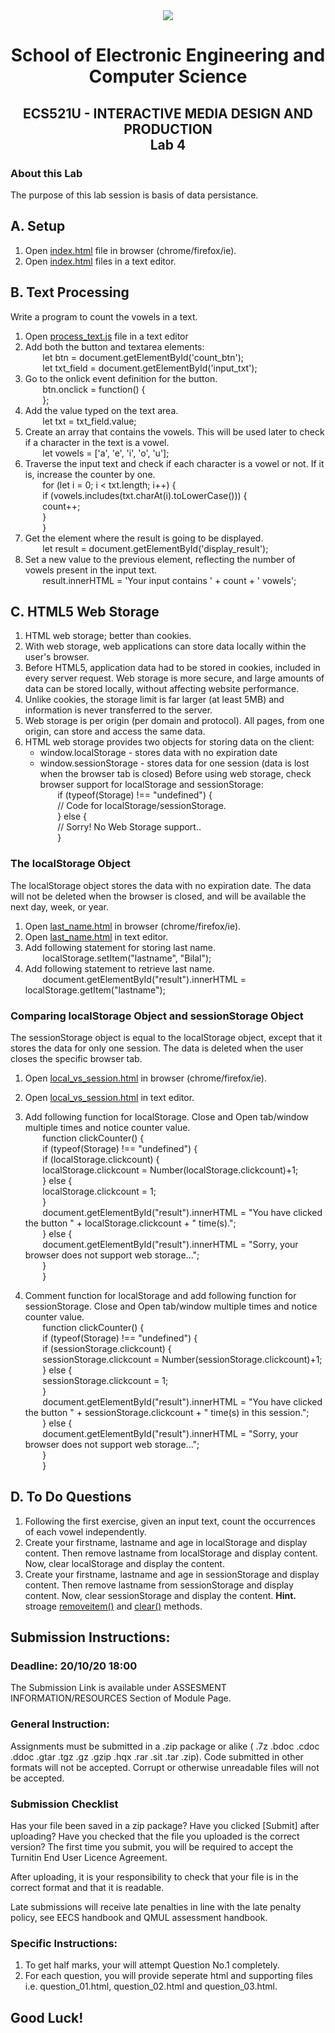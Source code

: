 <div align="center">
  <img src="https://www.qmul.ac.uk/blizard/media/blizard/images/logos/QMUL_White.png" />

# School of Electronic Engineering and Computer  Science

## ECS521U - INTERACTIVE MEDIA DESIGN AND PRODUCTION</br>Lab 4
</div>

### About this Lab
The purpose of this lab session is basis of data persistance.

## A. Setup
1. Open [index.html](https://github.com/expertofvision/ECS521-Interactive-Media-Design-and-Production-Labs-Work-FALL-2020-/blob/master/lab-04/index.html) file in browser (chrome/firefox/ie).
2. Open [index.html](https://github.com/expertofvision/ECS521-Interactive-Media-Design-and-Production-Labs-Work-FALL-2020-/blob/master/lab-04/index.html) files in a text editor.

## B. Text Processing
Write a program to count the vowels in a text.

1. Open [process_text.js](https://github.com/expertofvision/ECS521-Interactive-Media-Design-and-Production-Labs-Work-FALL-2020-/blob/master/lab-04/process_text.js) file in a text editor
2. Add both the button and textarea elements: <br/>
    &nbsp;&nbsp;&nbsp;&nbsp;&nbsp;&nbsp; let btn = document.getElementById('count_btn'); <br/>
    &nbsp;&nbsp;&nbsp;&nbsp;&nbsp;&nbsp; let txt_field = document.getElementById('input_txt'); <br/>
3. Go to the onlick event definition for the button. <br/>
    &nbsp;&nbsp;&nbsp;&nbsp;&nbsp;&nbsp; btn.onclick = function() { <br/>
    &nbsp;&nbsp;&nbsp;&nbsp;&nbsp;&nbsp; }; <br/>
4. Add the value typed on the text area. <br/>
    &nbsp;&nbsp;&nbsp;&nbsp;&nbsp;&nbsp; let txt = txt_field.value; <br/>
5. Create an array that contains the vowels. This will be used later to check if a character in the text is a vowel. <br/> 
    &nbsp;&nbsp;&nbsp;&nbsp;&nbsp;&nbsp; let vowels = ['a', 'e', 'i', 'o', 'u']; <br/>
6. Traverse the input text and check if each character is a vowel or not. If it is, increase the counter by one. <br/> 
    &nbsp;&nbsp;&nbsp;&nbsp;&nbsp;&nbsp; for (let i = 0; i < txt.length; i++) { <br/>
    &nbsp;&nbsp;&nbsp;&nbsp;&nbsp;&nbsp; if (vowels.includes(txt.charAt(i).toLowerCase())) { <br/>
    &nbsp;&nbsp;&nbsp;&nbsp;&nbsp;&nbsp; count++; <br/>
    &nbsp;&nbsp;&nbsp;&nbsp;&nbsp;&nbsp; } <br/>
    &nbsp;&nbsp;&nbsp;&nbsp;&nbsp;&nbsp; } <br/>
7. Get the element where the result is going to be displayed. <br/> 
    &nbsp;&nbsp;&nbsp;&nbsp;&nbsp;&nbsp; let result = document.getElementById('display_result'); <br/>
8. Set a new value to the previous element, reflecting the number of vowels present in the input text. <br/> 
    &nbsp;&nbsp;&nbsp;&nbsp;&nbsp;&nbsp; result.innerHTML = 'Your input contains ' + count + ' vowels'; <br/>

## C. HTML5 Web Storage
1. HTML web storage; better than cookies.
2. With web storage, web applications can store data locally within the user's browser.
3. Before HTML5, application data had to be stored in cookies, included in every server request. Web storage is more secure, and large amounts of data can be stored locally, without affecting website performance.
4. Unlike cookies, the storage limit is far larger (at least 5MB) and information is never transferred to the server.
5. Web storage is per origin (per domain and protocol). All pages, from one origin, can store and access the same data.
6. HTML web storage provides two objects for storing data on the client:
    * window.localStorage - stores data with no expiration date
    * window.sessionStorage - stores data for one session (data is lost when the browser tab is closed)
Before using web storage, check browser support for localStorage and sessionStorage: <br/>
    &nbsp;&nbsp;&nbsp;&nbsp;&nbsp;&nbsp; if (typeof(Storage) !== "undefined") { <br/>
      &nbsp;&nbsp;&nbsp;&nbsp;&nbsp;&nbsp; // Code for localStorage/sessionStorage. <br/>
    &nbsp;&nbsp;&nbsp;&nbsp;&nbsp;&nbsp; } else { <br/>
      &nbsp;&nbsp;&nbsp;&nbsp;&nbsp;&nbsp; // Sorry! No Web Storage support.. <br/>
    &nbsp;&nbsp;&nbsp;&nbsp;&nbsp;&nbsp; } <br/>

### The localStorage Object
The localStorage object stores the data with no expiration date. The data will not be deleted when the browser is closed, and will be available the next day, week, or year.
1. Open [last_name.html](https://github.com/expertofvision/ECS521-Interactive-Media-Design-and-Production-Labs-Work-FALL-2020-/blob/master/lab-04/last_name.html) in browser (chrome/firefox/ie).
2. Open [last_name.html](https://github.com/expertofvision/ECS521-Interactive-Media-Design-and-Production-Labs-Work-FALL-2020-/blob/master/lab-04/last_name.html) in text editor.
3. Add following statement for storing last name. <br/>
    &nbsp;&nbsp;&nbsp;&nbsp;&nbsp;&nbsp; localStorage.setItem("lastname", "Bilal"); <br/>
4. Add following statement to retrieve last name. <br/>
    &nbsp;&nbsp;&nbsp;&nbsp;&nbsp;&nbsp; document.getElementById("result").innerHTML = localStorage.getItem("lastname"); <br/>

### Comparing localStorage Object and sessionStorage Object
The sessionStorage object is equal to the localStorage object, except that it stores the data for only one session. The data is deleted when the user closes the specific browser tab.
1. Open [local_vs_session.html](https://github.com/expertofvision/ECS521-Interactive-Media-Design-and-Production-Labs-Work-FALL-2020-/blob/master/lab-04/local_vs_session.html) in browser (chrome/firefox/ie).
2. Open [local_vs_session.html](https://github.com/expertofvision/ECS521-Interactive-Media-Design-and-Production-Labs-Work-FALL-2020-/blob/master/lab-04/local_vs_session.html) in text editor.
3. Add following function for localStorage. Close and Open tab/window multiple times and notice counter value. <br/>
    &nbsp;&nbsp;&nbsp;&nbsp;&nbsp;&nbsp; function clickCounter() { <br/>
      &nbsp;&nbsp;&nbsp;&nbsp;&nbsp;&nbsp; if (typeof(Storage) !== "undefined") { <br/>
        &nbsp;&nbsp;&nbsp;&nbsp;&nbsp;&nbsp; if (localStorage.clickcount) { <br/>
          &nbsp;&nbsp;&nbsp;&nbsp;&nbsp;&nbsp; localStorage.clickcount = Number(localStorage.clickcount)+1; <br/>
        &nbsp;&nbsp;&nbsp;&nbsp;&nbsp;&nbsp; } else { <br/>
          &nbsp;&nbsp;&nbsp;&nbsp;&nbsp;&nbsp; localStorage.clickcount = 1; <br/>
        &nbsp;&nbsp;&nbsp;&nbsp;&nbsp;&nbsp; } <br/>
        &nbsp;&nbsp;&nbsp;&nbsp;&nbsp;&nbsp; document.getElementById("result").innerHTML = "You have clicked the button " + localStorage.clickcount + " time(s)."; <br/>
      &nbsp;&nbsp;&nbsp;&nbsp;&nbsp;&nbsp; } else { <br/>
        &nbsp;&nbsp;&nbsp;&nbsp;&nbsp;&nbsp; document.getElementById("result").innerHTML = "Sorry, your browser does not support web storage..."; <br/>
      &nbsp;&nbsp;&nbsp;&nbsp;&nbsp;&nbsp; } <br/>
    &nbsp;&nbsp;&nbsp;&nbsp;&nbsp;&nbsp; } <br/>

4. Comment function for localStorage and add following function for sessionStorage. Close and Open tab/window multiple times and notice counter value. <br/>
    &nbsp;&nbsp;&nbsp;&nbsp;&nbsp;&nbsp; function clickCounter() { <br/>
      &nbsp;&nbsp;&nbsp;&nbsp;&nbsp;&nbsp; if (typeof(Storage) !== "undefined") { <br/>
        &nbsp;&nbsp;&nbsp;&nbsp;&nbsp;&nbsp; if (sessionStorage.clickcount) { <br/>
          &nbsp;&nbsp;&nbsp;&nbsp;&nbsp;&nbsp; sessionStorage.clickcount = Number(sessionStorage.clickcount)+1; <br/>
        &nbsp;&nbsp;&nbsp;&nbsp;&nbsp;&nbsp; } else { <br/>
          &nbsp;&nbsp;&nbsp;&nbsp;&nbsp;&nbsp; sessionStorage.clickcount = 1; <br/>
        &nbsp;&nbsp;&nbsp;&nbsp;&nbsp;&nbsp; } <br/>
        &nbsp;&nbsp;&nbsp;&nbsp;&nbsp;&nbsp; document.getElementById("result").innerHTML = "You have clicked the button " + sessionStorage.clickcount + " time(s) in this session."; <br/>
      &nbsp;&nbsp;&nbsp;&nbsp;&nbsp;&nbsp; } else { <br/>
        &nbsp;&nbsp;&nbsp;&nbsp;&nbsp;&nbsp; document.getElementById("result").innerHTML = "Sorry, your browser does not support web storage..."; <br/>
      &nbsp;&nbsp;&nbsp;&nbsp;&nbsp;&nbsp; } <br/>
    &nbsp;&nbsp;&nbsp;&nbsp;&nbsp;&nbsp; } <br/>
    
 ## D. To Do Questions
 1. Following the first exercise, given an input text, count the occurrences of each vowel independently.
 2. Create your firstname, lastname and age in localStorage and display content. Then remove lastname from localStorage and display content. Now, clear localStorage and display the content.
 3. Create your firstname, lastname and age in sessionStorage and display content. Then remove lastname from sessionStorage and display content. Now, clear sessionStorage and display the content. **Hint.** stroage [removeitem()](https://www.w3schools.com/jsref/met_storage_removeitem.asp) and [clear()](https://www.w3schools.com/JSREF/met_storage_clear.asp) methods.
 
 ## Submission Instructions:
### Deadline: 20/10/20 18:00
The Submission Link is available under ASSESMENT INFORMATION/RESOURCES Section of Module Page.
### General Instruction:
Assignments must be submitted in a .zip package or alike ( .7z .bdoc .cdoc .ddoc .gtar .tgz .gz .gzip .hqx .rar .sit .tar .zip). Code submitted in other formats will not be accepted. Corrupt or otherwise unreadable files will not be accepted.

### Submission Checklist
Has your file been saved in a zip package?
Have you clicked [Submit] after uploading?
Have you checked that the file you uploaded is the correct version?
The first time you submit, you will be required to accept the Turnitin End User Licence Agreement.

After uploading, it is your responsibility to check that your file is in the correct format and that it is readable.

Late submissions will receive late penalties in line with the late penalty policy, see EECS handbook and QMUL assessment handbook.

### Specific Instructions:
1. To get half marks, your will attempt Question No.1 completely.
2. For each question, you will provide seperate html and supporting files i.e. question_01.html, question_02.html and question_03.html.
 
 ## Good Luck!
 















